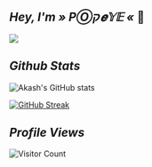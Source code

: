 
## ***Hey, I'm » PⓄק𝒆𝕐𝔼 «*** 👋

![](https://github.com/popeye0013/popeye0013/blob/main/banner.png)




## ***Github Stats***

![Akash's GitHub stats](https://github-readme-stats.vercel.app/api?username=popeye0013&show_icons=true&theme=blue-green)

[![GitHub Streak](https://github-readme-streak-stats.herokuapp.com/?user=popeye0013&theme=blue-green)](https://git.io/streak-stats)

## ***Profile Views***
  
![Visitor Count](https://profile-counter.glitch.me/{popeye0013}/count.svg) 
